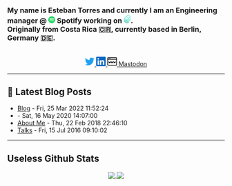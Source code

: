 <!--
<div align="center">
  <img alt="Backstage banner" width="70%" height="20%" src="https://raw.githubusercontent.com/esttorhe/esttorhe/main/static/images/banner.png" /> 
</div>
-->            
<h3>My name is Esteban Torres and currently I am an Engineering manager @ <img alt="Spotify logo" width="16px" src="https://raw.githubusercontent.com/esttorhe/esttorhe/main/static/images/logos/spotify.svg" /> Spotify working on <a href="https://backstage.spotify.com"><img alt="Backstage's Logo" width="16px" src="https://raw.githubusercontent.com/esttorhe/esttorhe/main/static/images/logos/backstage.svg"/></a>.<br/>
Originally from Costa Rica 🇨🇷, currently based in Berlin, Germany 🇩🇪.
</h3>
<br/>

<div align="center">
<a href="https://twitter.com/esttorhe">
  <img alt="Esteban's Twitter" width="22px" src="https://raw.githubusercontent.com/esttorhe/esttorhe/main/static/images/logos/twitter.svg" />
</a>
<a href="https://www.linkedin.com/in/estebantorres">
  <img alt="Esteban Torres' LinkedIn" width="22px" src="https://raw.githubusercontent.com/esttorhe/esttorhe/main/static/images/logos/linkedin.svg" />
</a>
<a href="https://estebantorr.es">
  <img alt="Esteban Torres' Website" width="22px" src="https://raw.githubusercontent.com/esttorhe/esttorhe/main/static/images/icons/website.svg" />
</a>
<!--  TODO: Add image asset and link it here  -->
  <a rel="me" href="https://mastodon.social/@esttorhe">Mastodon</a>
</div>

---

## 🔖 Latest Blog Posts
<!-- Blogpost starts -->
* [Blog](https://estebantorr.es/blog/) - Fri, 25 Mar 2022 11:52:24 
* [](https://estebantorr.es/cv/) - Sat, 16 May 2020 14:07:00 
* [About Me](https://estebantorr.es/about/) - Thu, 22 Feb 2018 22:46:10 
* [Talks](https://estebantorr.es/talks/) - Fri, 15 Jul 2016 09:10:02 
<!-- Blogpost ends -->

---

## Useless Github Stats

<p align="center">
  <a href="https://github.com/esttorhe/esttorhe">
    <img align="center" src="https://github-readme-stats-eight-theta.vercel.app/api?username=esttorhe&show_icons=true&theme=algolia&include_all_commits=true&count_private=true" />
    <img align="center" src="https://github-readme-stats-eight-theta.vercel.app/api/top-langs/?username=esttorhe&layout=compact&theme=algolia&count_private=true&hide=c,c%2B%2B" />
  </a>
</p>
